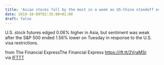 ```yaml
---
title: 'Asian stocks fall by the most in a week as US-China standoff escalates'
date: 2019-10-09T02:35:00+01:00
draft: false
---
```


U.S. stock futures edged 0.06% higher in Asia, but sentiment was weak after the S&P 500 ended 1.56% lower on Tuesday in response to the U.S. visa restrictions.  
  
from The Financial ExpressThe Financial Express https://ift.tt/2VraMSr  
via [IFTTT](https://ifttt.com/?ref=da&site=blogger)